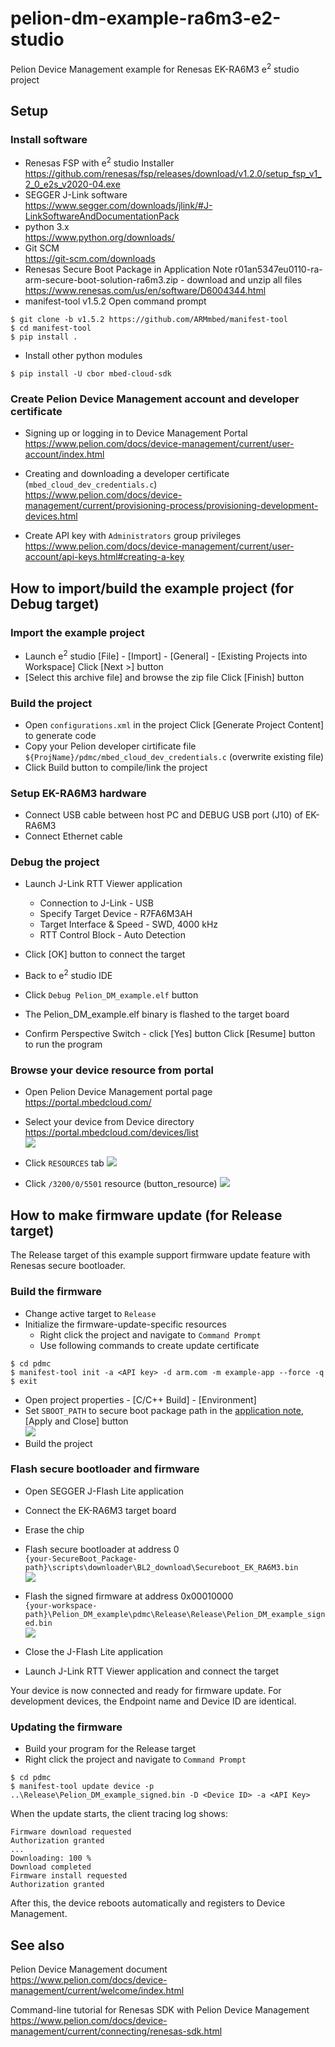 # pelion-dm-example-ra6m3-e2-studio
Pelion Device Management example for Renesas EK-RA6M3 e<sup>2</sup> studio project

## Setup
### Install software
* Renesas FSP with e<sup>2</sup> studio Installer  
https://github.com/renesas/fsp/releases/download/v1.2.0/setup_fsp_v1_2_0_e2s_v2020-04.exe
* SEGGER J-Link software  
https://www.segger.com/downloads/jlink/#J-LinkSoftwareAndDocumentationPack
* python 3.x  
https://www.python.org/downloads/
* Git SCM  
https://git-scm.com/downloads
* Renesas Secure Boot Package in Application Note r01an5347eu0110-ra-arm-secure-boot-solution-ra6m3.zip - download and unzip all files  
https://www.renesas.com/us/en/software/D6004344.html
* manifest-tool v1.5.2
  Open command prompt
```
$ git clone -b v1.5.2 https://github.com/ARMmbed/manifest-tool
$ cd manifest-tool
$ pip install .
```
* Install other python modules
```
$ pip install -U cbor mbed-cloud-sdk
```

### Create Pelion Device Management account and developer certificate

* Signing up or logging in to Device Management Portal  
https://www.pelion.com/docs/device-management/current/user-account/index.html

* Creating and downloading a developer certificate (`mbed_cloud_dev_credentials.c`)  
https://www.pelion.com/docs/device-management/current/provisioning-process/provisioning-development-devices.html
* Create API key with `Administrators` group privileges  
https://www.pelion.com/docs/device-management/current/user-account/api-keys.html#creating-a-key


## How to import/build the example project (for Debug target)

### Import the example project
* Launch e<sup>2</sup> studio
[File] - [Import] - [General] - [Existing Projects into Workspace]
Click [Next >] button 
* [Select this archive file] and browse the zip file
Click [Finish] button

### Build the project
* Open `configurations.xml` in the project
Click [Generate Project Content] to generate code
* Copy your Pelion developer cirtificate file `${ProjName}/pdmc/mbed_cloud_dev_credentials.c` (overwrite existing file)
* Click Build button to compile/link the project

### Setup EK-RA6M3 hardware
* Connect USB cable between host PC and DEBUG USB port (J10) of EK-RA6M3
* Connect Ethernet cable

### Debug the project
* Launch J-Link RTT Viewer application
  * Connection to J-Link - USB
  * Specify Target Device - R7FA6M3AH
  * Target Interface & Speed - SWD, 4000 kHz
  * RTT Control Block - Auto Detection
* Click [OK] button to connect the target

* Back to e<sup>2</sup> studio IDE
* Click `Debug Pelion_DM_example.elf` button
* The Pelion_DM_example.elf binary is flashed to the target board 
* Confirm Perspective Switch - click [Yes] button 
Click [Resume] button to run the program 

### Browse your device resource from portal

* Open Pelion Device Management portal page  
https://portal.mbedcloud.com/
* Select your device from Device directory  
https://portal.mbedcloud.com/devices/list  
![](./pict/devices.png)  
  
* Click `RESOURCES` tab
![](./pict/resources.png)  
  
* Click `/3200/0/5501` resource (button_resource)
![](./pict/graph.png)  

## How to make firmware update (for Release target)

The Release target of this example support firmware update feature with Renesas secure bootloader.

### Build the firmware

* Change active target to `Release`
* Initialize the firmware-update-specific resources
  * Right click the project and navigate to `Command Prompt`
  * Use following commands to create update certificate
```
$ cd pdmc
$ manifest-tool init -a <API key> -d arm.com -m example-app --force -q
$ exit
```
* Open project properties - [C/C++ Build] - [Environment]
* Set `SBOOT_PATH` to secure boot package path in the [application note](https://www.renesas.com/us/en/software/D6004344.html), [Apply and Close] button  
![](./pict/sboot.png)  
* Build the project

### Flash secure bootloader and firmware

* Open SEGGER J-Flash Lite application
* Connect the EK-RA6M3 target board
* Erase the chip
* Flash secure bootloader at address 0  
`{your-SecureBoot_Package-path}\scripts\downloader\BL2_download\Secureboot_EK_RA6M3.bin`  
![](./pict/bootloader.png)  

* Flash the signed firmware at address 0x00010000  
`{your-workspace-path}\Pelion_DM_example\pdmc\Release\Release\Pelion_DM_example_signed.bin`  
![](./pict/firmware.png)  
* Close the J-Flash Lite application
* Launch J-Link RTT Viewer application and connect the target

Your device is now connected and ready for firmware update. For development devices, the Endpoint name and Device ID are identical.

### Updating the firmware

* Build your program for the Release target
* Right click the project and navigate to `Command Prompt`
```
$ cd pdmc
$ manifest-tool update device -p ..\Release\Pelion_DM_example_signed.bin -D <Device ID> -a <API Key>
```

When the update starts, the client tracing log shows:
```
Firmware download requested
Authorization granted
...
Downloading: 100 %
Download completed
Firmware install requested
Authorization granted
```

After this, the device reboots automatically and registers to Device Management.


## See also

Pelion Device Management document  
https://www.pelion.com/docs/device-management/current/welcome/index.html

Command-line tutorial for Renesas SDK with Pelion Device Management  
https://www.pelion.com/docs/device-management/current/connecting/renesas-sdk.html

